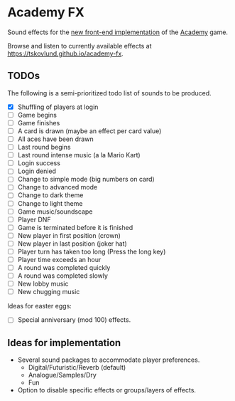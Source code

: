 # Academy FX
Sound effects for the [new front-end implementation](https://github.com/beeracademy/beta-game) of the [Academy](https://academy.beer) game.

Browse and listen to currently available effects at <https://tskovlund.github.io/academy-fx>.

## TODOs
The following is a semi-prioritized todo list of sounds to be produced.

- [x] Shuffling of players at login
- [ ] Game begins
- [ ] Game finishes
- [ ] A card is drawn (maybe an effect per card value)
- [ ] All aces have been drawn
- [ ] Last round begins
- [ ] Last round intense music (a la Mario Kart)
- [ ] Login success
- [ ] Login denied
- [ ] Change to simple mode (big numbers on card)
- [ ] Change to advanced mode
- [ ] Change to dark theme
- [ ] Change to light theme
- [ ] Game music/soundscape
- [ ] Player DNF
- [ ] Game is terminated before it is finished
- [ ] New player in first position (crown)
- [ ] New player in last position (joker hat)
- [ ] Player turn has taken too long (Press the long key)
- [ ] Player time exceeds an hour
- [ ] A round was completed quickly
- [ ] A round was completed slowly
- [ ] New lobby music
- [ ] New chugging music

Ideas for easter eggs:
- [ ] Special anniversary (mod 100) effects.

## Ideas for implementation
- Several sound packages to accommodate player preferences.
  - Digital/Futuristic/Reverb (default)
  - Analogue/Samples/Dry
  - Fun
- Option to disable specific effects or groups/layers of effects.
